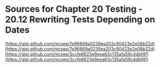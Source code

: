 # Sources for Chapter 20 Testing - 20.12 Rewriting Tests Depending on Dates

[https://gist.github.com/mcsee/7e96669a0239ea203c90423e2e08b22d](https://gist.github.com/mcsee/7e96669a0239ea203c90423e2e08b22d)
[https://gist.github.com/mcsee/3ccfe6623e9eea63c135afa59c4dbf4f](https://gist.github.com/mcsee/3ccfe6623e9eea63c135afa59c4dbf4f)